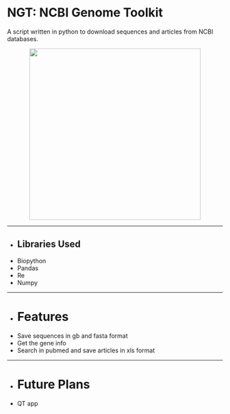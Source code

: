# **NGT: NCBI Genome Toolkit**
A script written in python to download sequences and articles from NCBI databases.

<center>
<img src="https://user-images.githubusercontent.com/89016694/193115031-3e4f1f16-a107-4942-b9cc-107d65810e17.png" width="400" height="400">
</center>

---
- ## Libraries Used
- Biopython
- Pandas
- Re
- Numpy

----
- # Features
- Save sequences in gb and fasta format
- Get the gene info
- Search in pubmed and save articles in xls format

---
- # Future Plans
- QT app
